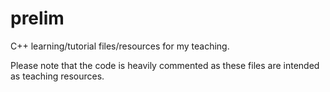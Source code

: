 # prelim

C++ learning/tutorial files/resources for my teaching.

Please note that the code is heavily commented as these files are intended as teaching resources. 



